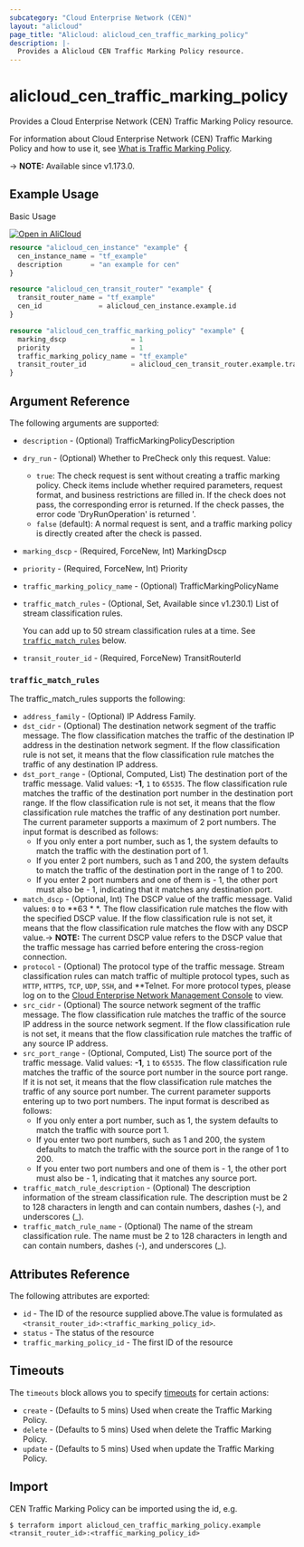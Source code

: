 ```yaml
---
subcategory: "Cloud Enterprise Network (CEN)"
layout: "alicloud"
page_title: "Alicloud: alicloud_cen_traffic_marking_policy"
description: |-
  Provides a Alicloud CEN Traffic Marking Policy resource.
---
```


# alicloud_cen_traffic_marking_policy

Provides a Cloud Enterprise Network (CEN) Traffic Marking Policy resource.

For information about Cloud Enterprise Network (CEN) Traffic Marking Policy and how to use it, see [What is Traffic Marking Policy](https://www.alibabacloud.com/help/en/cen/developer-reference/api-cbn-2017-09-12-createtrafficmarkingpolicy).

-> **NOTE:** Available since v1.173.0.

## Example Usage

Basic Usage

<div style="display: block;margin-bottom: 40px;"><div class="oics-button" style="float: right;position: absolute;margin-bottom: 10px;">
  <a href="https://api.aliyun.com/terraform?resource=alicloud_cen_traffic_marking_policy&exampleId=be3b43ec-5051-f623-1c57-7ba6b0cb90ba131caf90&activeTab=example&spm=docs.r.cen_traffic_marking_policy.0.be3b43ec50&intl_lang=EN_US" target="_blank">
    <img alt="Open in AliCloud" src="https://img.alicdn.com/imgextra/i1/O1CN01hjjqXv1uYUlY56FyX_!!6000000006049-55-tps-254-36.svg" style="max-height: 44px; max-width: 100%;">
  </a>
</div></div>

```terraform
resource "alicloud_cen_instance" "example" {
  cen_instance_name = "tf_example"
  description       = "an example for cen"
}

resource "alicloud_cen_transit_router" "example" {
  transit_router_name = "tf_example"
  cen_id              = alicloud_cen_instance.example.id
}

resource "alicloud_cen_traffic_marking_policy" "example" {
  marking_dscp                = 1
  priority                    = 1
  traffic_marking_policy_name = "tf_example"
  transit_router_id           = alicloud_cen_transit_router.example.transit_router_id
}
```

## Argument Reference

The following arguments are supported:
* `description` - (Optional) TrafficMarkingPolicyDescription
* `dry_run` - (Optional) Whether to PreCheck only this request. Value:
  - `true`: The check request is sent without creating a traffic marking policy. Check items include whether required parameters, request format, and business restrictions are filled in. If the check does not pass, the corresponding error is returned. If the check passes, the error code 'DryRunOperation' is returned '.
  - `false` (default): A normal request is sent, and a traffic marking policy is directly created after the check is passed.
* `marking_dscp` - (Required, ForceNew, Int) MarkingDscp
* `priority` - (Required, ForceNew, Int) Priority
* `traffic_marking_policy_name` - (Optional) TrafficMarkingPolicyName
* `traffic_match_rules` - (Optional, Set, Available since v1.230.1) List of stream classification rules.

  You can add up to 50 stream classification rules at a time. See [`traffic_match_rules`](#traffic_match_rules) below.
* `transit_router_id` - (Required, ForceNew) TransitRouterId

### `traffic_match_rules`

The traffic_match_rules supports the following:
* `address_family` - (Optional) IP Address Family.
* `dst_cidr` - (Optional) The destination network segment of the traffic message.  The flow classification matches the traffic of the destination IP address in the destination network segment. If the flow classification rule is not set, it means that the flow classification rule matches the traffic of any destination IP address.
* `dst_port_range` - (Optional, Computed, List) The destination port of the traffic message. Valid values: **-1**, `1` to `65535`.  The flow classification rule matches the traffic of the destination port number in the destination port range. If the flow classification rule is not set, it means that the flow classification rule matches the traffic of any destination port number.  The current parameter supports a maximum of 2 port numbers. The input format is described as follows:
  - If you only enter a port number, such as 1, the system defaults to match the traffic with the destination port of 1.
  - If you enter 2 port numbers, such as 1 and 200, the system defaults to match the traffic of the destination port in the range of 1 to 200.
  - If you enter 2 port numbers and one of them is - 1, the other port must also be - 1, indicating that it matches any destination port.
* `match_dscp` - (Optional, Int) The DSCP value of the traffic message. Valid values: `0` to **63 * *.  The flow classification rule matches the flow with the specified DSCP value. If the flow classification rule is not set, it means that the flow classification rule matches the flow with any DSCP value.-> **NOTE:**  The current DSCP value refers to the DSCP value that the traffic message has carried before entering the cross-region connection.
* `protocol` - (Optional) The protocol type of the traffic message.  Stream classification rules can match traffic of multiple protocol types, such as `HTTP`, `HTTPS`, `TCP`, `UDP`, `SSH`, and **Telnet. For more protocol types, please log on to the [Cloud Enterprise Network Management Console](https://cen.console.aliyun.com/cen/list) to view.
* `src_cidr` - (Optional) The source network segment of the traffic message.  The flow classification rule matches the traffic of the source IP address in the source network segment. If the flow classification rule is not set, it means that the flow classification rule matches the traffic of any source IP address.
* `src_port_range` - (Optional, Computed, List) The source port of the traffic message. Valid values: **-1**, `1` to `65535`.  The flow classification rule matches the traffic of the source port number in the source port range. If it is not set, it means that the flow classification rule matches the traffic of any source port number.  The current parameter supports entering up to two port numbers. The input format is described as follows:
  - If you only enter a port number, such as 1, the system defaults to match the traffic with source port 1.
  - If you enter two port numbers, such as 1 and 200, the system defaults to match the traffic with the source port in the range of 1 to 200.
  - If you enter two port numbers and one of them is - 1, the other port must also be - 1, indicating that it matches any source port.
* `traffic_match_rule_description` - (Optional) The description information of the stream classification rule.  The description must be 2 to 128 characters in length and can contain numbers, dashes (-), and underscores (_).
* `traffic_match_rule_name` - (Optional) The name of the stream classification rule.  The name must be 2 to 128 characters in length and can contain numbers, dashes (-), and underscores (_).

## Attributes Reference

The following attributes are exported:
* `id` - The ID of the resource supplied above.The value is formulated as `<transit_router_id>:<traffic_marking_policy_id>`.
* `status` - The status of the resource
* `traffic_marking_policy_id` - The first ID of the resource

## Timeouts

The `timeouts` block allows you to specify [timeouts](https://www.terraform.io/docs/configuration-0-11/resources.html#timeouts) for certain actions:
* `create` - (Defaults to 5 mins) Used when create the Traffic Marking Policy.
* `delete` - (Defaults to 5 mins) Used when delete the Traffic Marking Policy.
* `update` - (Defaults to 5 mins) Used when update the Traffic Marking Policy.

## Import

CEN Traffic Marking Policy can be imported using the id, e.g.

```shell
$ terraform import alicloud_cen_traffic_marking_policy.example <transit_router_id>:<traffic_marking_policy_id>
```